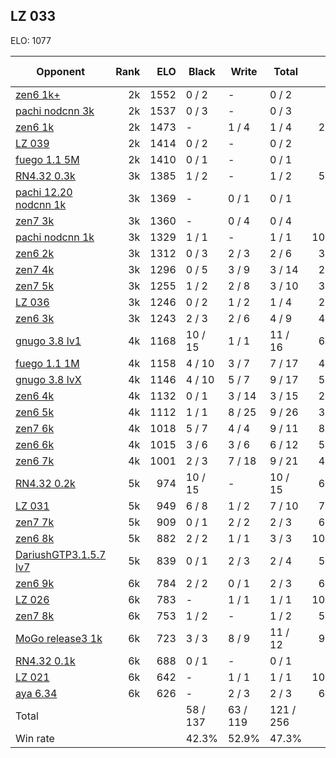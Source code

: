 ## LZ 033 ##

ELO: 1077

Opponent | Rank | ELO | Black | Write | Total | Win rate
---------|-----:|----:|-------|-------|-------|-------:
[zen6 1k+](zen6%201k+.md) | 2k | 1552 | 0 / 2 | - | 0 / 2 | 0.0%
[pachi nodcnn 3k](pachi%20nodcnn%203k.md) | 2k | 1537 | 0 / 3 | - | 0 / 3 | 0.0%
[zen6 1k](zen6%201k.md) | 2k | 1473 | - | 1 / 4 | 1 / 4 | 25.0%
[LZ 039](LZ%20039.md) | 2k | 1414 | 0 / 2 | - | 0 / 2 | 0.0%
[fuego 1.1 5M](fuego%201.1%205M.md) | 2k | 1410 | 0 / 1 | - | 0 / 1 | 0.0%
[RN4.32 0.3k](RN4.32%200.3k.md) | 3k | 1385 | 1 / 2 | - | 1 / 2 | 50.0%
[pachi 12.20 nodcnn 1k](pachi%2012.20%20nodcnn%201k.md) | 3k | 1369 | - | 0 / 1 | 0 / 1 | 0.0%
[zen7 3k](zen7%203k.md) | 3k | 1360 | - | 0 / 4 | 0 / 4 | 0.0%
[pachi nodcnn 1k](pachi%20nodcnn%201k.md) | 3k | 1329 | 1 / 1 | - | 1 / 1 | 100.0%
[zen6 2k](zen6%202k.md) | 3k | 1312 | 0 / 3 | 2 / 3 | 2 / 6 | 33.3%
[zen7 4k](zen7%204k.md) | 3k | 1296 | 0 / 5 | 3 / 9 | 3 / 14 | 21.4%
[zen7 5k](zen7%205k.md) | 3k | 1255 | 1 / 2 | 2 / 8 | 3 / 10 | 30.0%
[LZ 036](LZ%20036.md) | 3k | 1246 | 0 / 2 | 1 / 2 | 1 / 4 | 25.0%
[zen6 3k](zen6%203k.md) | 3k | 1243 | 2 / 3 | 2 / 6 | 4 / 9 | 44.4%
[gnugo 3.8 lv1](gnugo%203.8%20lv1.md) | 4k | 1168 | 10 / 15 | 1 / 1 | 11 / 16 | 68.8%
[fuego 1.1 1M](fuego%201.1%201M.md) | 4k | 1158 | 4 / 10 | 3 / 7 | 7 / 17 | 41.2%
[gnugo 3.8 lvX](gnugo%203.8%20lvX.md) | 4k | 1146 | 4 / 10 | 5 / 7 | 9 / 17 | 52.9%
[zen6 4k](zen6%204k.md) | 4k | 1132 | 0 / 1 | 3 / 14 | 3 / 15 | 20.0%
[zen6 5k](zen6%205k.md) | 4k | 1112 | 1 / 1 | 8 / 25 | 9 / 26 | 34.6%
[zen7 6k](zen7%206k.md) | 4k | 1018 | 5 / 7 | 4 / 4 | 9 / 11 | 81.8%
[zen6 6k](zen6%206k.md) | 4k | 1015 | 3 / 6 | 3 / 6 | 6 / 12 | 50.0%
[zen6 7k](zen6%207k.md) | 4k | 1001 | 2 / 3 | 7 / 18 | 9 / 21 | 42.9%
[RN4.32 0.2k](RN4.32%200.2k.md) | 5k | 974 | 10 / 15 | - | 10 / 15 | 66.7%
[LZ 031](LZ%20031.md) | 5k | 949 | 6 / 8 | 1 / 2 | 7 / 10 | 70.0%
[zen7 7k](zen7%207k.md) | 5k | 909 | 0 / 1 | 2 / 2 | 2 / 3 | 66.7%
[zen6 8k](zen6%208k.md) | 5k | 882 | 2 / 2 | 1 / 1 | 3 / 3 | 100.0%
[DariushGTP3.1.5.7 lv7](DariushGTP3.1.5.7%20lv7.md) | 5k | 839 | 0 / 1 | 2 / 3 | 2 / 4 | 50.0%
[zen6 9k](zen6%209k.md) | 6k | 784 | 2 / 2 | 0 / 1 | 2 / 3 | 66.7%
[LZ 026](LZ%20026.md) | 6k | 783 | - | 1 / 1 | 1 / 1 | 100.0%
[zen7 8k](zen7%208k.md) | 6k | 753 | 1 / 2 | - | 1 / 2 | 50.0%
[MoGo release3 1k](MoGo%20release3%201k.md) | 6k | 723 | 3 / 3 | 8 / 9 | 11 / 12 | 91.7%
[RN4.32 0.1k](RN4.32%200.1k.md) | 6k | 688 | 0 / 1 | - | 0 / 1 | 0.0%
[LZ 021](LZ%20021.md) | 6k | 642 | - | 1 / 1 | 1 / 1 | 100.0%
[aya 6.34](aya%206.34.md) | 6k | 626 | - | 2 / 3 | 2 / 3 | 66.7%
Total | | | 58 / 137 | 63 / 119 | 121 / 256 | 
Win rate| | | 42.3% | 52.9% | 47.3% | 
